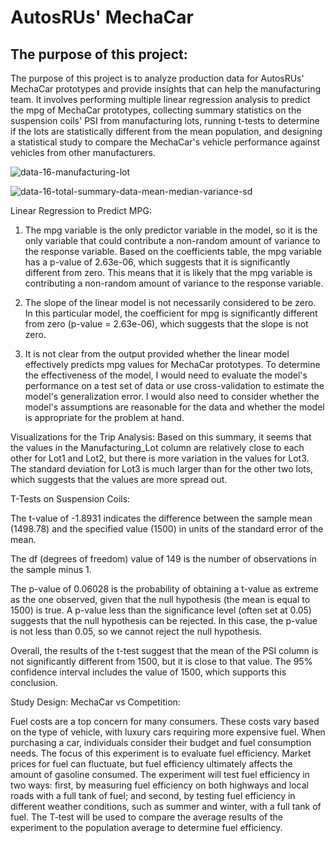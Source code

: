 # AutosRUs' MechaCar
## The purpose of this project:
The purpose of this project is to analyze production data for AutosRUs' MechaCar prototypes and provide insights that can help the manufacturing team. It involves performing multiple linear regression analysis to predict the mpg of MechaCar prototypes, collecting summary statistics on the suspension coils' PSI from manufacturing lots, running t-tests to determine if the lots are statistically different from the mean population, and designing a statistical study to compare the MechaCar's vehicle performance against vehicles from other manufacturers.

![data-16-manufacturing-lot](https://user-images.githubusercontent.com/111480084/225206941-e3d82267-653c-4487-b4c2-8679612e4406.png)

![data-16-total-summary-data-mean-median-variance-sd](https://user-images.githubusercontent.com/111480084/225206952-65d750cc-05bc-4fe8-b85f-65bb4e7929c8.png)

Linear Regression to Predict MPG:

1. The mpg variable is the only predictor variable in the model, so it is the only variable that could contribute a non-random amount of variance to the response variable. Based on the coefficients table, the mpg variable has a p-value of 2.63e-06, which suggests that it is significantly different from zero. This means that it is likely that the mpg variable is contributing a non-random amount of variance to the response variable.

3. The slope of the linear model is not necessarily considered to be zero. In this particular model, the coefficient for mpg is significantly different from zero (p-value = 2.63e-06), which suggests that the slope is not zero.

4. It is not clear from the output provided whether the linear model effectively predicts mpg values for MechaCar prototypes. To determine the effectiveness of the model, I would need to evaluate the model's performance on a test set of data or use cross-validation to estimate the model's generalization error. I would also need to consider whether the model's assumptions are reasonable for the data and whether the model is appropriate for the problem at hand.

Visualizations for the Trip Analysis:
Based on this summary, it seems that the values in the Manufacturing_Lot column are relatively close to each other for Lot1 and Lot2, but there is more variation in the values for Lot3. The standard deviation for Lot3 is much larger than for the other two lots, which suggests that the values are more spread out.

T-Tests on Suspension Coils:

The t-value of -1.8931 indicates the difference between the sample mean (1498.78) and the specified value (1500) in units of the standard error of the mean.

The df (degrees of freedom) value of 149 is the number of observations in the sample minus 1.

The p-value of 0.06028 is the probability of obtaining a t-value as extreme as the one observed, given that the null hypothesis (the mean is equal to 1500) is true. A p-value less than the significance level (often set at 0.05) suggests that the null hypothesis can be rejected. In this case, the p-value is not less than 0.05, so we cannot reject the null hypothesis.

Overall, the results of the t-test suggest that the mean of the PSI column is not significantly different from 1500, but it is close to that value. The 95% confidence interval includes the value of 1500, which supports this conclusion.

Study Design: MechaCar vs Competition:

Fuel costs are a top concern for many consumers. These costs vary based on the type of vehicle, with luxury cars requiring more expensive fuel. When purchasing a car, individuals consider their budget and fuel consumption needs. The focus of this experiment is to evaluate fuel efficiency. Market prices for fuel can fluctuate, but fuel efficiency ultimately affects the amount of gasoline consumed. The experiment will test fuel efficiency in two ways: first, by measuring fuel efficiency on both highways and local roads with a full tank of fuel; and second, by testing fuel efficiency in different weather conditions, such as summer and winter, with a full tank of fuel. The T-test will be used to compare the average results of the experiment to the population average to determine fuel efficiency.







